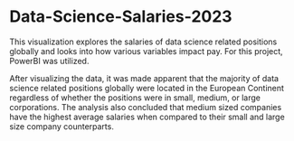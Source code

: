 # Data-Science-Salaries-2023
This visualization explores the salaries of data science related positions globally and looks into how various variables impact pay. For this project, PowerBI was utilized.

After visualizing the data, it was made apparent that the majority of data science related positions globally were located in the European Continent regardless of whether the positions were in small, medium, or large corporations. The analysis also concluded that medium sized companies have the highest average salaries when compared to their small and large size company counterparts.
